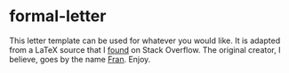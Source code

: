 # formal-letter

This letter template can be used for whatever you would like. It is adapted from a LaTeX source that I [found](https://tex.stackexchange.com/questions/1319/showcase-of-beautiful-typography-done-in-tex-friends) on Stack Overflow. The original creator, I believe, goes by the name [Fran](https://tex.stackexchange.com/users/11604/fran). Enjoy.